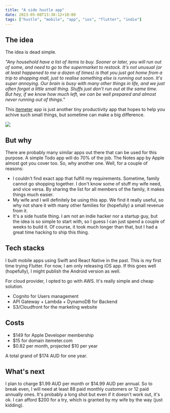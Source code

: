 ```yaml
---
title: "A side hustle app"
date: 2023-05-08T13:38:12+10:00
tags: ["hustle", "mobile", "app", "ios", "flutter", "indie"]
---
```


## The idea

The idea is dead simple. 

_"Any household have a list of items to buy. Sooner or later, you will run out of some, and need to go to the supermarket to restock. It's not unusual (or at least happened to me a dozen of times) is that you just got home from a trip to shopping mall, just to realise something else is running out soon. It's super annoying. Our brain is busy with many other things in life, and we just often forgot a little small thing. Stuffs just don't run out at the same time. But hey, if we know how much left, we can be well prepared and almost never running out of things."_

This [itemeter](https://itemeter.com) app is just another tiny productivity app that hopes to help you achive such small things, but sometime can make a big difference.

![](/website.png)

## But why
There are probably many similar apps out there that can be used for this purpose. A simple Todo app will do 70% of the job. The Notes app by Apple almost got you cover too. So, why another one. Well, for a couple of reasons:
- I couldn't find exact app that fulfill my requirements. Sometime, family cannot go shopping together. I don't know some of stuff my wife need, and vice versa. By sharing the list for all members of the family, it makes things much easier.
- My wife and I will definitely be using this app. We find it really useful, so why not share it with many other families for (hopefully) a small revenue from it.
- It's a side hustle thing. I am not an indie hacker nor a startup guy, but the idea is so simple to start with, so I guess I can just spend a couple of weeks to build it. Of course, it took much longer than that, but I had a great time hacking to ship this thing.


## Tech stacks

I built mobile apps using Swift and React Native in the past. This is my first time trying Flutter. For now, I am only releasing iOS app. If this goes well (hopefully), I might publish the Android version as well.

For cloud provider, I opted to go with AWS. It's really simple and cheap solution.
- Cognito for Users management
- API Gateway + Lambda + DynamoDB for Backend
- S3/Cloudfront for the marketing website

## Costs

- $149 for Apple Developer membership
- $15 for domain itemeter.com
- $0.82 per month, projected $10 per year

A total grand of $174 AUD for one year.

## What's next

I plan to charge $1.99 AUD per month or $14.99 AUD per annual. So to break even,
I will need at least 88 paid monthly customers or 12 paid annually ones.
It's probably a long shot but even if it doesn't work out, it's ok. I can afford $200 for a try, which is granted by my wife by the way (just kidding).
